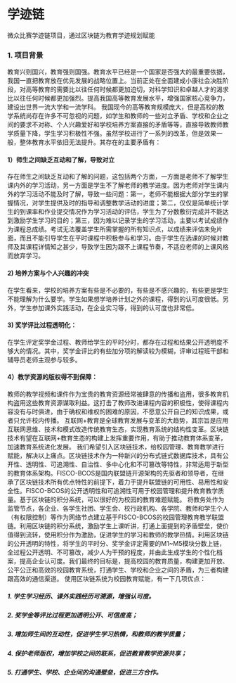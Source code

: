 # 学迹链
微众比赛学迹链项目，通过区块链为教育学迹规划赋能
### 1. 项目背景
教育兴则国兴，教育强则国强。教育水平已经是一个国家是否强大的最重要依据，我国一直把教育放在优先发展的战略位置上。当前正处在全面建成小康社会决胜阶段，对高等教育的需要比以往任何时候都更加迫切，对科学知识和卓越人才的渴求比以往任何时候都更加强烈。提高我国高等教育发展水平，增强国家核心竞争力，建设出世界一流大学和一流学科。
我国现今的高等教育规模庞大，但是高校的教学系统尚存在许多不可忽视的问题，如学生和教师的一些对立矛盾、学校和企业之间的要求不对称、个人兴趣爱好和学校培养方案直接的矛盾等等，直接导致教师教学质量下降，学生学习积极性不强。虽然学校进行了一系列的改革，但是效果一般，整体教育水平依旧无法提升。其存在的主要矛盾有：
#### 1）师生之间缺乏互动和了解，导致对立
存在师生之间缺乏互动和了解的问题，这包括两个方面，一方面是老师不了解学生课内外的学习活动，另一方面是学生不了解老师的教学进度。因为老师对学生课内外的学习活动不能及时了解，导致一些问题：第一，老师不能根据大部分学生的掌握情况，对学生提供及时的指导和调整教学活动的进度；第二，仅仅是简单统计学生的到课率和作业提交情况作为学习活动的评估，学生为了分数敷衍完成并不能达到激励学生学习的目的；第三，因为难以记录学生的学习活动，主要以考试成绩作为课程总成绩。考试无法覆盖学生所需掌握的所有知识点，以成绩来评估未免片面，而且不能引导学生在平时课程中积极参与和学习。由于学生在选课的时候对教师及其课程详情知之甚少，导致学生因为跟不上课程节奏，不适应老师的上课风格而放弃学习。
#### 2)	培养方案与个人兴趣的冲突
在学生看来，学校的培养方案有些是不必要的，有些是不感兴趣的，有些更是学生不能理解为什么要学。学生如果想学培养计划之外的课程，得到的认可度很低。另外，学生参加课外实践活动，在企业实习等，得到的认可度也非常低。
#### 3)	奖学评比过程透明化：
在学生评定奖学金过程、教师给学生的平时分时，都存在过程和结果公开透明度不够大的情况。其中，奖学金评比的有些加分项的解读较为模糊，评审过程班干部和辅导员老师主观参与较多。
#### 4）教学资源的版权得不到保障：
教师的教学视频和课件作为宝贵的教育资源经常被肆意的传播和盗用，很多教育机构盗用这些教育资源谋取利益。这打击了教师改进课程内容的积极性，使得课程内容没有与时俱进，由于确权和维权的困难的原因，不愿意公开自己的知识成果，或者只允许校内传播。
互联网+教育是全球教育发展与变革的大趋势，其宗旨是应用互联网思维、技术和模式改造传统教育生态，实现教育系统的结构性变革。区块链技术有望在互联网+教育生态的构建上发挥重要作用，有助于推动教育体系变革，加速教育系统进化发展。
我们希望引入区块链技术，给校园管理、教育教学进行赋能，解决以上痛点。区块链技术作为一种新兴的分布式链式数据库技术，具有公开性、透明性、可追溯性、自治性、多中心化和不可篡改等特性，非常适用于新型的教育体系架构。FISCO-BCOS是国内联盟链开源架构的先驱者和领导者，在继承了区块链技术所有优点特性的前提下，着力于提升联盟链的可用性、易用性和安全性。FISCO-BCOS的公开透明性和可追溯性可用于校园管理和提升教育教学质量。基于区块链的积分系统，可以很好的为校园的教育难题赋能。
将教务处作为监管节点，各企业、各学生社团、学生会、校行政机构、各学院、教师和学生个人（有权限控制）等作为网络节点建立基于FISCO-BCOS的校园管理教育教学联盟链。利用区块链的积分系统，激励学生上课听讲，打通上面提到的矛盾壁垒，使价值得到流转，使用积分作为激励，促进学生的学习和教师的教学热情。利用区块链的公开透明的特性，将学生的平时分、奖学金评定需要的M1~M5模块分数上链，全过程公开透明、不可篡改，减少人为干预的程度，并由此生成学生的个性化档案，提高企业认可度。我们最终的目标是，提高校园的教育质量，构建更加开放、公平公正和高效的校园教育系统，打通学生、学校和企业之间的矛盾，为三者构建跟高效的通信渠道。
使用区块链系统为校园教育赋能，有一下几项优点：
##### 1. 学生学习经历、课外实践经历可溯源，增强认可度。
##### 2. 奖学金等评比过程更加透明公开、可信度高；
##### 3. 增加师生间的互动性，促进学生学习热情，和教师的教学质量；
##### 4. 保护老师版权，增加学校之间的联系，促进教育教学资源共享；
##### 5. 打通学生、学校、企业间的沟通壁垒，促进三方合作。
